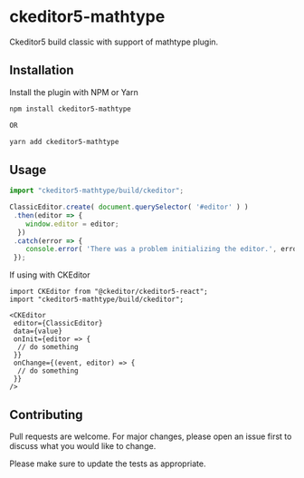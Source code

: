 # ckeditor5-mathtype

Ckeditor5 build classic with support of mathtype plugin.

## Installation

Install the plugin with NPM or Yarn

```bash
npm install ckeditor5-mathtype

OR

yarn add ckeditor5-mathtype
```

## Usage

```javascript
import "ckeditor5-mathtype/build/ckeditor";

ClassicEditor.create( document.querySelector( '#editor' ) )
 .then(editor => {
    window.editor = editor;
  })
 .catch(error => {
    console.error( 'There was a problem initializing the editor.', error );
 });
```
If using with CKEditor

```
import CKEditor from "@ckeditor/ckeditor5-react";
import "ckeditor5-mathtype/build/ckeditor";

<CKEditor
 editor={ClassicEditor}
 data={value}
 onInit={editor => { 
  // do something
 }}
 onChange={(event, editor) => {
  // do something
 }}
/>
```

## Contributing
Pull requests are welcome. For major changes, please open an issue first to discuss what you would like to change.

Please make sure to update the tests as appropriate.